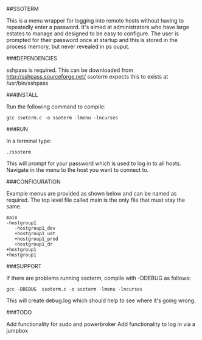 ##SSOTERM

This is a menu wrapper for logging into remote hosts without having to repeatedly enter a password. It's aimed at administrators who have large estates to manage and designed to be easy to configure.
The user is prompted for their password once at startup and this is stored in the process memory, but never revealed in ps ouput.

###DEPENDENCIES

sshpass is required. This can be downloaded from http://sshpass.sourceforge.net/
ssoterm expects this to exists at /usr/bin/sshpass

###INSTALL

Run the following command to compile:

  `gcc ssoterm.c -o ssoterm -lmenu -lncurses`

###RUN

In a terminal type:

  `./ssoterm`

This will prompt for your password which is used to log in to all hosts.
Navigate in the menu to the host you want to connect to.

###CONFIGURATION

Example menus are provided as shown below and can be named as required. 
The top level file called main is the only file that must stay the same.

```
main
-hostgroup1
   -hostgroup1_dev
   +hostgroup1_uat
   +hostgroup1_prod
   +hostgroup1_dr
+hostgroup1
+hostgroup1
```

###SUPPORT

If there are problems running ssoterm, compile with -DDEBUG as follows:

  `gcc -DDEBUG  ssoterm.c -o ssoterm -lmenu -lncurses`

This will create debug.log which should help to see where it's going wrong.

###TODO

Add functionality for sudo and powerbroker
Add functionality to log in via a jumpbox
